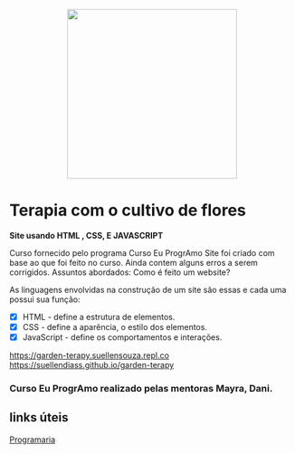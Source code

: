 
<p align="center">
 <img src="https://user-images.githubusercontent.com/102911341/193591371-2beeaac8-c373-4f69-b941-fcd2655f0529.jpg" width="300" height="300" >
</p>





<h1>Terapia com o cultivo de flores</h1>

<b>Site usando HTML , CSS, E JAVASCRIPT</b>

Curso fornecido pelo programa Curso Eu ProgrAmo
Site foi criado com base ao que foi feito no curso.
Ainda contem alguns erros a serem corrigidos.
Assuntos abordados:
Como é feito um website?

As linguagens envolvidas na construção de um site são essas e cada uma possui sua função:

- [x] HTML - define a estrutura de elementos.
- [x] CSS - define a aparência, o estilo dos elementos.
- [x] JavaScript - define os comportamentos e interações.

https://garden-terapy.suellensouza.repl.co
https://suellendiass.github.io/garden-terapy




### Curso Eu ProgrAmo realizado pelas mentoras Mayra, Dani.

## links úteis

[Programaria](https://www.programaria.org/)
